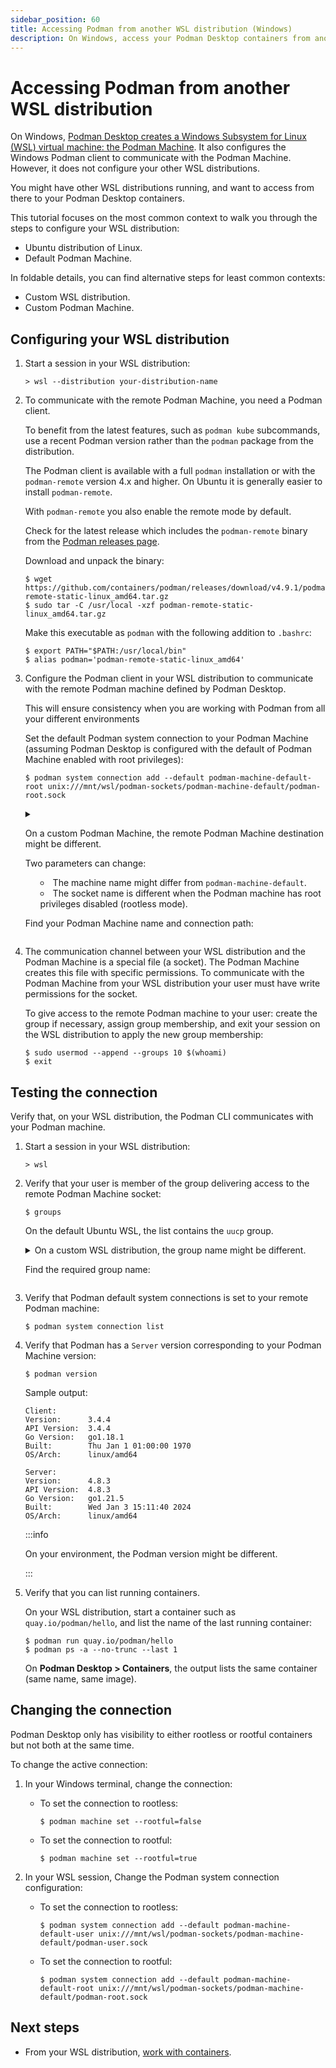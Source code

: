 ```yaml
---
sidebar_position: 60
title: Accessing Podman from another WSL distribution (Windows)
description: On Windows, access your Podman Desktop containers from another Windows Subsystem for Linux (WSL) distribution.
---
```


# Accessing Podman from another WSL distribution

On Windows, [Podman Desktop creates a Windows Subsystem for Linux (WSL) virtual machine: the Podman Machine](/docs/podman/creating-a-podman-machine.md).
It also configures the Windows Podman client to communicate with the Podman Machine.
However, it does not configure your other WSL distributions.

You might have other WSL distributions running, and want to access from there to your Podman Desktop containers.

This tutorial focuses on the most common context to walk you through the steps to configure your WSL distribution:

- Ubuntu distribution of Linux.
- Default Podman Machine.

In foldable details, you can find alternative steps for least common contexts:

- Custom WSL distribution.
- Custom Podman Machine.

## Configuring your WSL distribution

1. Start a session in your WSL distribution:

   ```shell-session
   > wsl --distribution your-distribution-name
   ```

1. To communicate with the remote Podman Machine, you need a Podman client.

   To benefit from the latest features, such as `podman kube` subcommands, use a recent Podman version rather than the `podman` package from the distribution.

   The Podman client is available with a full `podman` installation or with the `podman-remote` version 4.x and higher. On Ubuntu it is generally easier to install `podman-remote`.

   With `podman-remote` you also enable the remote mode by default.

   Check for the latest release which includes the `podman-remote` binary from the [Podman releases page](https://github.com/containers/podman/releases/latest).

   Download and unpack the binary:

   ```shell-session
   $ wget https://github.com/containers/podman/releases/download/v4.9.1/podman-remote-static-linux_amd64.tar.gz
   $ sudo tar -C /usr/local -xzf podman-remote-static-linux_amd64.tar.gz
   ```

   Make this executable as `podman` with the following addition to `.bashrc`:

   ```shell-session
   $ export PATH="$PATH:/usr/local/bin"
   $ alias podman='podman-remote-static-linux_amd64'
   ```

1. Configure the Podman client in your WSL distribution to communicate with the remote Podman machine defined by Podman Desktop.

   This will ensure consistency when you are working with Podman from all your different environments

   Set the default Podman system connection to your Podman Machine (assuming Podman Desktop is configured with the default of Podman Machine enabled with root privileges):

   ```shell-session
   $ podman system connection add --default podman-machine-default-root unix:///mnt/wsl/podman-sockets/podman-machine-default/podman-root.sock
   ```

   <details>
   <summary>

   On a custom Podman Machine, the remote Podman Machine destination might be different.

   Two parameters can change:
   - The machine name might differ from `podman-machine-default`.
   - The socket name is different when the Podman machine has root privileges disabled (rootless mode).

   Find your Podman Machine name and connection path:

   </summary>
   <div>
   1. Identify the sockets available in your WSL distribution.

   The Podman machine shares sockets in a `/mnt/wsl/podman-sockets/` subdirectory named after the Podman machine name.

   In your WSL session, list the available sockets:

   ```shell-session
   $ find /mnt/wsl/podman-sockets/ -name '*.sock'
   ```

   Each Podman Machine has a socket for:
   - Rootful Podman: `podman-root.sock`
   - Rootless Podman: `podman-user.sock`

   Sample output:

   ```shell-session
   /mnt/wsl/podman-sockets/podman-machine-default/podman-root.sock
   /mnt/wsl/podman-sockets/podman-machine-default/podman-user.sock
   ```

   1. Identify the socket that Podman Desktop uses.

      Podman Desktop defaults to rootful Podman.
      However, consider identifying the active socket.

      The active socket is the default Podman system connection in your Windows session.

      Open a new Command Prompt, and list your Podman system connections:

      ```shell-session
      > podman system connection list
      ```

      The default connection line ends with `true`.

      Identify your Podman Machine socket by its URI in Windows:
      - Rootful Podman: `ssh://root@127.0.0.1:59292/run/podman/podman.sock`
      - Rootless Podman: `ssh://user@127.0.0.1:59292/run/user/1000/podman/podman.sock`

      Sample output:

      ```shell-session
      Name                         URI                                                          Identity                                                  Default

      podman-machine-default ssh://user@127.0.0.1:59292/run/user/1000/podman/podman.sock C:\Users\Podman Desktop User\.ssh\podman-machine-default false
      podman-machine-default-root ssh://root@127.0.0.1:59292/run/podman/podman.sock C:\Users\Podman Desktop User\.ssh\podman-machine-default true
      ```

   1. To define the Podman machine remote destination, prepend with `unix://` the socket path that is available in your WSL, and corresponds to the Podman Desktop active socket:

      For the default Podman machine:
      - Rootful Podman: `unix:///mnt/wsl/podman-sockets/podman-machine-default/podman-root.sock`
      - Rootless Podman: `unix:///mnt/wsl/podman-sockets/podman-machine-default/podman-user.sock`

   </div>
   </details>

1. The communication channel between your WSL distribution and the Podman Machine is a special file (a socket).
   The Podman Machine creates this file with specific permissions.
   To communicate with the Podman Machine from your WSL distribution your user must have write permissions for the socket.

   To give access to the remote Podman machine to your user: create the group if necessary, assign group membership, and exit your session on the WSL distribution to apply the new group membership:

   ```shell-session
   $ sudo usermod --append --groups 10 $(whoami)
   $ exit
   ```

## Testing the connection

Verify that, on your WSL distribution, the Podman CLI communicates with your Podman machine.

1. Start a session in your WSL distribution:

   ```shell-session
   > wsl
   ```

1. Verify that your user is member of the group delivering access to the remote Podman Machine socket:

   ```shell-session
   $ groups
   ```

   On the default Ubuntu WSL, the list contains the `uucp` group.

   <details>
   <summary>
   On a custom WSL distribution, the group name might be different.

   Find the required group name:
   </summary>
   <div>
   The required group id is the same on any WSL distribution.

   However, the group name might be different on a custom WSL distribution.

   On the Podman Machine, which runs on a Fedora distribution:
   - Rootful Podman: GID `10` name is `wheel`.
   - Rootless Podman: GID `1000` name is `user`.

   On the Ubuntu distribution:
   - Rootful Podman: GID `10` name is `uucp`.
   - Rootless Podman: GID `1000` name is the same as the user name you chose when creating the WSL machine.

   On a custom WSL distribution, find the group name for:
   - Rootful Podman:

     ```shell-session
     $ getent group 10
     ```

   - Rootless Podman:

     ```shell-session
     $ getent group 1000
     ```

   </div>
   </details>

1. Verify that Podman default system connections is set to your remote Podman machine:

   ```shell-session
   $ podman system connection list
   ```

1. Verify that Podman has a `Server` version corresponding to your Podman Machine version:

   ```shell-session
   $ podman version
   ```

   Sample output:

   ```shell-session
   Client:
   Version:      3.4.4
   API Version:  3.4.4
   Go Version:   go1.18.1
   Built:        Thu Jan 1 01:00:00 1970
   OS/Arch:      linux/amd64

   Server:
   Version:      4.8.3
   API Version:  4.8.3
   Go Version:   go1.21.5
   Built:        Wed Jan 3 15:11:40 2024
   OS/Arch:      linux/amd64
   ```

   :::info

   On your environment, the Podman version might be different.

   :::

1. Verify that you can list running containers.

   On your WSL distribution, start a container such as `quay.io/podman/hello`, and list the name of the last running container:

   ```shell-session
   $ podman run quay.io/podman/hello
   $ podman ps -a --no-trunc --last 1
   ```

   On **Podman Desktop > Containers**, the output lists the same container (same name, same image).

## Changing the connection

Podman Desktop only has visibility to either rootless or rootful containers but not both at the same time.

To change the active connection:

1. In your Windows terminal, change the connection:
   - To set the connection to rootless:

     ```shell-session
     $ podman machine set --rootful=false
     ```

   - To set the connection to rootful:

     ```shell-session
     $ podman machine set --rootful=true
     ```

1. In your WSL session, Change the Podman system connection configuration:
   - To set the connection to rootless:

     ```shell-session
     $ podman system connection add --default podman-machine-default-user unix:///mnt/wsl/podman-sockets/podman-machine-default/podman-user.sock
     ```

   - To set the connection to rootful:

     ```shell-session
     $ podman system connection add --default podman-machine-default-root unix:///mnt/wsl/podman-sockets/podman-machine-default/podman-root.sock
     ```

## Next steps

- From your WSL distribution, [work with containers](/docs/containers).
